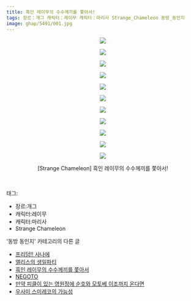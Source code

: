 ```yaml
---
title: 흑인 레이무의 수수께끼를 쫓아서!
tags: 장르：개그 캐릭터：레이무 캐릭터：마리사 Strange_Chameleon 동방_동인지
image: ghap/5491/001.jpg
---
```

<div class="article">
<p style="text-align: center; clear: none; float: none;"><img src="{{ site.nasurl }}/ghap/5491/001.jpg"/></p>
<p style="text-align: center; clear: none; float: none;"><img src="{{ site.nasurl }}/ghap/5491/002.jpg"/></p>
<p style="text-align: center; clear: none; float: none;"><img src="{{ site.nasurl }}/ghap/5491/003.jpg"/></p>
<p style="text-align: center; clear: none; float: none;"><img src="{{ site.nasurl }}/ghap/5491/004.jpg"/></p>
<p style="text-align: center; clear: none; float: none;"><img src="{{ site.nasurl }}/ghap/5491/005.jpg"/></p>
<p style="text-align: center; clear: none; float: none;"><img src="{{ site.nasurl }}/ghap/5491/006.jpg"/></p>
<p style="text-align: center; clear: none; float: none;"><img src="{{ site.nasurl }}/ghap/5491/007.jpg"/></p>
<p style="text-align: center; clear: none; float: none;"><img src="{{ site.nasurl }}/ghap/5491/008.jpg"/></p>
<p style="text-align: center; clear: none; float: none;"><img src="{{ site.nasurl }}/ghap/5491/009.jpg"/></p>
<p style="text-align: center; clear: none; float: none;"><img src="{{ site.nasurl }}/ghap/5491/010.jpg"/></p>
<p style="text-align: center; clear: none; float: none;"><img src="{{ site.nasurl }}/ghap/5491/011.jpg"/></p>
<p style="text-align: center; clear: none; float: none;">[Strange Chameleon] 흑인 레이무의 수수께끼를 쫓아서!</p>
<p><br/></p>
</div><div class="tagTrail">
<p>태그: </p>
<ul>
<li>장르:개그</li>
<li>캐릭터:레이무</li>
<li>캐릭터:마리사</li>
<li>Strange Chameleon</li>
</ul>
</div><div class="another">
<p>'동방 동인지' 카테고리의 다른 글</p>
<ul>
<li><a href="/2019-01-02-ghap_5507">프리덤!! 사나에</a></li>
<li><a href="/2019-01-02-ghap_5502">앨리스의 생일파티</a></li>
<li><a href="/2019-01-02-ghap_5491">흑인 레이무의 수수께끼를 쫓아서</a></li>
<li><a href="/2018-12-31-ghap_5459">NEGOTO</a></li>
<li><a href="/2018-12-26-ghap_5447">만약 피클이 있는 영원정에 순호와 모토베 이조까지 온다면</a></li>
<li><a href="/2018-12-21-ghap_5376">우사미 스미레코의 가능성</a></li>
</ul>
</div>